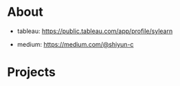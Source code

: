 # About

- tableau: https://public.tableau.com/app/profile/sylearn

- medium: https://medium.com/@shiyun-c

# Projects


